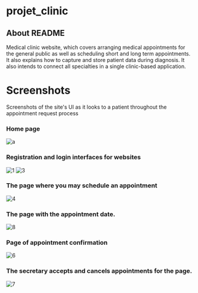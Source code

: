 # projet_clinic


## About README
Medical clinic website, which covers arranging medical appointments for the general public as well as scheduling short and long term appointments. It also explains how to capture and store patient data during diagnosis. It also intends to connect all specialties in a single clinic-based application.

 # Screenshots
 
 Screenshots of the site's UI as it looks to a patient throughout the appointment request process
 ### Home page 
 
 ![a](https://user-images.githubusercontent.com/64089992/209437503-dc116ad1-2715-440d-9a85-c51c41603374.png)
 
 ### Registration and login interfaces for websites 
 
 ![1](https://user-images.githubusercontent.com/64089992/209437649-b555648c-c767-4293-83ad-05cd66a923c1.png)
![3](https://user-images.githubusercontent.com/64089992/209437650-66e9f7fc-886f-46ae-ae4a-4f269d380120.png)

### The page where you may schedule an appointment 

 ![4](https://user-images.githubusercontent.com/64089992/209437696-45736669-27d7-480e-ab0e-d7b00fb44e4a.png)

###  The page with the appointment date.
![8](https://user-images.githubusercontent.com/64089992/209437750-05f59f4c-deae-40bc-9113-c84f06dc3eb3.png)

### Page of appointment confirmation 
![6](https://user-images.githubusercontent.com/64089992/209437773-f84b89df-6a77-41ff-875f-0ca1713006bd.png)

### The secretary accepts and cancels appointments for the page.

![7](https://user-images.githubusercontent.com/64089992/209437746-fcc3693d-cd94-4d55-9dc8-2a39e07d5c8e.png)

